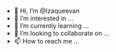 - 👋 Hi, I’m @Izaqueevan
- 👀 I’m interested in ...
- 🌱 I’m currently learning ...
- 💞️ I’m looking to collaborate on ...
- 📫 How to reach me ...

<!---
Izaqueevan/Izaqueevan is a ✨ special ✨ repository because its `README.md` (this file) appears on your GitHub profile.
You can click the Preview link to take a look at your changes.
--->
